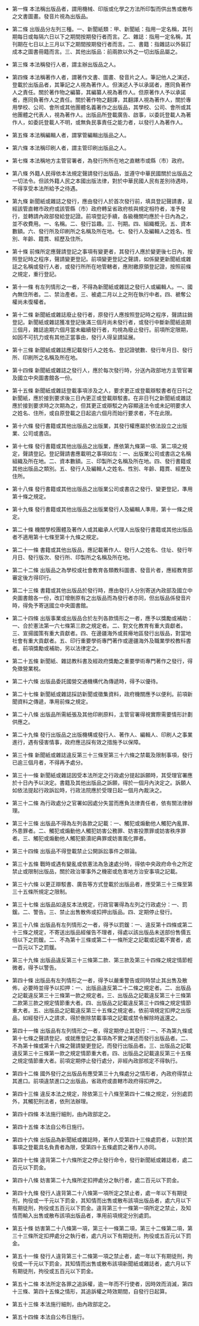 * 第一條 本法稱出版品者，謂用機械、印版或化學之方法所印製而供出售或散布之文書圖畫。發音片視為出版品。

* 第二條 出版品分左列三種。一、新聞紙類：甲、新聞紙：指用一定名稱，其刊期每日或每隔六日以下之期間按期發行者而言。乙、雜誌：指用一定名稱，其刊期在七日以上三月以下之期間按期發行者而言。二、書籍：指雜誌以外裝訂成本之圖書冊籍而言。三、其他出版品：前兩款以外之一切出版品屬之。

* 第三條 本法稱發行人者，謂主辦出版品之人。

* 第四條 本法稱著作人者，謂著作文書、圖畫、發音片之人。筆記他人之演述，登載於出版品者，其筆記之人視為著作人。但演述人予以承諾者，應同負著作人之責任。關於著作物之編纂，其編纂人視為著作人。但原著作人予以承諾者，應同負著作人之責任。關於著作物之翻譯，其翻譯人視為著作人，關於專用學校、公司、會所或其他團體名義著作之出版品，其學校、公司、會所或其他團體之代表人，視為著作人。出版品所登載廣告、啟事，以委託登載人為著作人，如委託登載人不明，或無負民事責任之能力者，以發行人為著作人。

* 第五條 本法稱編輯人者，謂掌管編輯出版品之人。

* 第六條 本法稱印刷人者，謂主管印刷出版品之人。

* 第七條 本法稱地方主管官署者，為發行所所在地之直轄市或縣（市）政府。

* 第八條 外籍人民得依本法規定聲請發行出版品，並遵守中華民國關於出版品之一切法令。但該外籍人民之本國出版法律，對於中華民國人民有差別待遇時，不得享受本法所給予之待遇。

* 第九條 新聞紙或雜誌之發行，應由發行人於首次發行前，填具登記聲請書，呈經該管直轄市政府或該管縣（市）政府轉呈省政府核與規定相符者，准予發行，並轉請內政部發給登記證。前項登記手續，各級機關均應於十日內為之，並不收費用。一、名稱。二、發行旨趣。三、刊期。四、組織概況。五、資本數額。六、發行所及印刷所之名稱及所在地。七、發行人及編輯人之姓名、性別、年齡、籍貫、經歷及住所。

* 第十條 前條所定應聲請登記之事項有變更者，其發行人應於變更後七日內，按照登記時之程序，聲請變更登記。前項變更登記之聲請，如係變更新聞紙或雜誌之名稱或發行人者，或發行所所在地管轄者，應附繳原領登記證，按照前條之規定，重行登記。

* 第十一條 有左列情形之一者，不得為新聞紙或雜誌之發行人或編輯人。一、國內無住所者。二、禁治產者。三、被處二月以上之刑在執行中者。四、褫奪公權尚未復權者。

* 第十二條 新聞紙或雜誌廢止發行者，原發行人應按照登記時之程序，聲請註銷登記。新聞紙或雜誌獲准登記後滿三個月尚未發行者，或發行中斷新聞紙逾期三個月，雜誌逾期六個月當未繼續發行者，均視為廢止發行。前項所定限期，如因不可抗力或有其他正當事由，發行人得呈請延展。

* 第十三條 新聞紙或雜誌應記載發行人之姓名、登記證號數、發行年月日、發行所、印刷所之名稱及所在地。

* 第十四條 新聞紙或雜誌之發行人，應於每次發行時，分送內政部地方主管官署及國立中央圖書館各一份。

* 第十五條 新聞紙或雜誌登載事項涉及之人，要求更正或登載辯駁書者在日刊之新聞紙，應於接到要求後三日內更正或登載辯駁書。在非日刊之新聞紙或雜誌應於接到要求時之次期為之，但其更正或辯駁之內容顯違法令或未記明要求人之姓名、住所，或自原登載之日起逾六個月而始行要求者，不在此限。

* 第十六條 發行書籍或其他出版品之出版業，其發行權應屬於依法設立之出版業、公司或書店。

* 第十七條 發行書籍或其他出版品之出版業，應依第九條第一項、第二項之規定，聲請登記。登記聲請書應載明之事項如左：一、出版業公司或書店之名稱組織及所在地。二、資本數額。三、印製所之名稱及所在地。四、發行書籍或其他出版品之類別。五、發行人及編輯人之姓名、性別、年齡、籍貫、經歷及住所。

* 第十八條 發行書籍或其他出版品之出版業公司或書店之發行、變更登記，準用第十條之規定。

* 第十九條 發行書籍或其他出版品之出版業發行人及編輯人準用，第十一條之規定。

* 第二十條 機關學校團體及著作人或其繼承人代理人出版發行書籍或其他出版品者不適用第十七條至第十九條之規定。

* 第二十一條 書籍或其他出版品，應記載著作人、發行人之姓名、住址、發行年月日、發行版次、發行所、印製所之名稱及所在地。

* 第二十二條 出版品之為學校或社會教育各類教科圖書、發音片者，應經教育部審定後方得印行。

* 第二十三條 書籍或其他出版品於發行時，應由發行人分別寄送內政部及國立中央圖書館各一份，改訂增刪原有之出版品而為發行者亦同，但出版品係發音片時，得免予寄送國立中央圖書館。

* 第二十四條 出版事業或出版品合於左列各款情形之一者，應予以獎勵或補助：一、合於憲法第一六七條第三款之規定者。二、對文化教育有重大貢獻者。三、宣揚國策有重大貢獻者。四、在邊疆海外或貧瘠地區發行出版品，對當地社會有重大貢獻者。五、印行重要學術專門著作或邊疆海外及職業學校教科書者。前項獎勵或補助，另以法律定之。

* 第二十五條 新聞紙、雜誌教科書及經政府獎勵之重要學術專門著作之發行，得免徵營業稅。

* 第二十六條 出版品委託國營交通機構代為傳遞時，得予以優待。

* 第二十七條 新聞紙或雜誌採訪新聞或徵集資料，政府機關應予以便利。前項新聞資料之傳遞，準用前條之規定。

* 第二十八條 出版品所需紙張及其他印刷原料，主管官署得視實際需要情形計劃供應之。

* 第二十九條 發行出版品之出版機構或發行人、著作人、編輯人、印刷人之事業進行，遇有侵害情事，政府應迅採有效之措施予以保障。

* 第三十條 新聞紙或雜誌違反第三十三條至第三十六條之禁載及限制事項，發行已逾三個月者，不得再予處分。

* 第三十一條 新聞紙或雜誌因受本法所定之行政處分提起訴願時，其受理官署應於十日內予以決定。書籍及其他出版品之訴願，得於一個月內決定之。訴願人如依法提起行政訴訟時，行政法院應於受理日起一個月內裁決之。

* 第三十二條 為行政處分之官署如因處分失當而應負法律責任者，依有關法律辦理。

* 第三十三條 出版品不得為左列各款之記載：一、觸犯或煽動他人觸犯內亂罪、外患罪者。二、觸犯或煽動他人觸犯妨害公務罪、妨害投票罪或妨害秩序罪者。三、觸犯或煽動他人觸犯褻瀆祀典罪或妨害風化罪者。

* 第三十四條 出版品不得登載禁止公開訴訟事件之辯論。

* 第三十五條 戰時或遇有變亂或依憲法為急速處分時，得依中央政府命令之所定禁止或限制出版品，關於政治軍事外之機密或危害地方治安事項之記載。

* 第三十六條 以更正辯駁書、廣告等方式登載於出版品者，應受第三十三條至第三十五條所規定之限制。

* 第三十七條 出版品如違反本法規定，行政官署得為左列之行政處分：一、罰鍰。二、警告。三、禁止出售散佈或扣押出版品。四、定期停止發行。

* 第三十八條 出版品有左列情形之一者，得予以罰鍰：一、違反第十四條或第二十三條之規定，不寄送出版品經催告不理者，得處以該出版品未送部份售價五倍以下之罰鍰。二、不為第十三條或第二十一條所定之記載或記載不實者，處一百元以下之罰鍰。

* 第三十九條 出版品違反第三十三條第二款、第三款及第三十四條之規定情節輕微者，得予以警告。

* 第四十條 出版品有左列情形之一者，得予以嚴重警告或同時禁止其出售及散佈，必要時並得予以扣押：一、出版品違反第二十二條之規定者。二、出版品之記載違反第三十三條第一款之規定者。三、出版品之記載違反第三十三條第二款第三款之規定情節重大者。四、出版品之記載違反第三十四條之規定情節重大者。五、出版品之記載違反第三十五條之規定者。依前項規定扣押之出版品，如經發行人之請求，得於刪除禁載事項之記載或禁令解除時返還之。

* 第四十一條 出版品有左列情形之一者，得定期停止其發行：一、不為第九條或第十七條之聲請登記，或就應登記之事項為不實之陳述而發行出版品者。二、不為第十條或第十八條之聲請變更登記，而發行出版品者。三、出版品之記載違反第三十三條第一款之規定情節重大者。四、出版品之記載違反第三十五條之規定情節重大者。前項定期停止發行處分，非經內政部核定不得執行。

* 第四十二條 國外發行之出版品有應受第三十九條處分之情形者，內政府得禁止其進口。前項違禁進口之出版品，省政府或直轄市政府得扣押之。

* 第四十三條 違反本法之規定，除依第三十八條至第四十二條之規定，分別處罰外，其觸犯刑法者，依刑法辦理。

* 第四十四條 本法施行細則，由內政部定之。

* 第四十五條 本法自公布日施行。

* 第四十六條 出版品為新聞紙或雜誌時，著作人受第四十三條處罰者，以對於其事項之登載具名負責者為限，受第四十五條處罰之著作人亦同。

* 第四十七條 違背第二十六條所定之停止發行命令，發行新聞紙或雜誌者，處二百元以下罰金。

* 第四十八條 妨害第二十九條所定扣押處分之執行者，處二百元以下罰金。

* 第四十九條 發行人違背第二十八條第一項所定之禁止者，處一年以下有期徒刑，拘役或一千元以下罰金，其知情而出售或散布該項出版品者，處六月以下有期徒刑，拘役或五百元以下罰金。違背第三十一條第一項所定之禁止，及知情而輸入出售或散布該項出版品者，準用前項規定分別處罰。

* 第五十條 妨害第二十八條第一項，第三十一條第二項，第三十二條第二項，第三十三條所定扣押處分之執行者，處六月以下有期徒刑，拘役或五百元以下罰金。

* 第五十一條 發行人違背第三十二條第一項之禁止者，處一年以下有期徒刑，拘役或一千元以下罰金，其知情而出售或散布該項新聞紙或雜誌者，處六月以下有期徒刑，拘役或五百元以下罰金。

* 第五十二條 本法所定各罪之追訴權，逾一年而不行使者，因時效而消滅，第四十三條、第四十五條之情形，其追訴權之時效期間，自發行日起算。

* 第五十三條 本法施行細則，由內政部定之。

* 第五十四條 本法自公布日施行。

